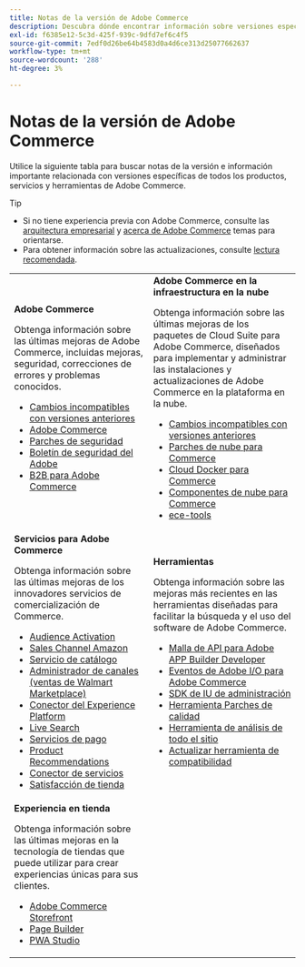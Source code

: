```yaml
---
title: Notas de la versión de Adobe Commerce
description: Descubra dónde encontrar información sobre versiones específicas de Adobe Commerce.
exl-id: f6385e12-5c3d-425f-939c-9dfd7ef6c4f5
source-git-commit: 7edf0d26be64b4583d0a4d6ce313d25077662637
workflow-type: tm+mt
source-wordcount: '288'
ht-degree: 3%

---
```



# Notas de la versión de Adobe Commerce

Utilice la siguiente tabla para buscar notas de la versión e información importante relacionada con versiones específicas de todos los productos, servicios y herramientas de Adobe Commerce.

>[!TIP]
>
>- Si no tiene experiencia previa con Adobe Commerce, consulte las [arquitectura empresarial](../../implementation-playbook/architecture/enterprise-blueprint.md) y [acerca de Adobe Commerce](https://experienceleague.adobe.com/en/docs/commerce-admin/start/about) temas para orientarse.
>- Para obtener información sobre las actualizaciones, consulte [lectura recomendada](../../upgrade/resources/recommended-reading.md).

<table>
  <tbody>
    <tr>
      <td><strong>Adobe Commerce</strong>
        <p>Obtenga información sobre las últimas mejoras de Adobe Commerce, incluidas mejoras, seguridad, correcciones de errores y problemas conocidos.</p>
          <ul>
            <li><a href="https://developer.adobe.com/commerce/php/development/backward-incompatible-changes/">Cambios incompatibles con versiones anteriores</a></li>
            <li><a href="commerce/overview.md">Adobe Commerce</a></li>
            <li><a href="security/overview.md">Parches de seguridad</a></li>
            <li><a href="https://helpx.adobe.com/security/products/magento.html">Boletín de seguridad del Adobe</a></li>
            <li><a href="https://experienceleague.adobe.com/docs/commerce-admin/b2b/release-notes.html">B2B para Adobe Commerce</a></li>
          </ul>
        </td>
      <td><strong>Adobe Commerce en la infraestructura en la nube</strong>
        <p>Obtenga información sobre las últimas mejoras de los paquetes de Cloud Suite para Adobe Commerce, diseñados para implementar y administrar las instalaciones y actualizaciones de Adobe Commerce en la plataforma en la nube.</p>
          <ul>
            <li><a href="https://devdocs.magento.com/cloud/release-notes/backward-incompatible-changes.html">Cambios incompatibles con versiones anteriores</a></li>
            <li><a href="https://devdocs.magento.com/cloud/release-notes/mcp-release-notes.html">Parches de nube para Commerce</a></li>
            <li><a href="https://devdocs.magento.com/cloud/release-notes/mcd-release-notes.html">Cloud Docker para Commerce</a></li>
            <li><a href="https://devdocs.magento.com/cloud/release-notes/mcc-release-notes.html">Componentes de nube para Commerce</a></li>
            <li><a href="https://devdocs.magento.com/cloud/release-notes/ece-release-notes.html">ece-tools</a></li>
          </ul>
      </td>
    </tr>
    <tr>
      <td><strong>Servicios para Adobe Commerce</strong>
        <p>Obtenga información sobre las últimas mejoras de los innovadores servicios de comercialización de Commerce.</p>
          <ul>
            <li><a href="https://experienceleague.adobe.com/docs/commerce-admin/customers/audience-activation.html">Audience Activation</a></li>
            <li><a href="https://experienceleague.adobe.com/docs/commerce-channels/amazon/release-notes.html">Sales Channel Amazon</a></li>
            <li><a href="https://experienceleague.adobe.com/docs/commerce-merchant-services/catalog-service/release-notes.html">Servicio de catálogo</a></li>
            <li><a href="https://experienceleague.adobe.com/docs/commerce-channels/channel-manager/release-notes.html">Administrador de canales (ventas de Walmart Marketplace)</a></li>
            <li><a href="https://experienceleague.adobe.com/docs/commerce-merchant-services/experience-platform-connector/release-notes.html">Conector del Experience Platform</a></li>
            <li><a href="https://experienceleague.adobe.com/docs/commerce-merchant-services/live-search/release-notes.html">Live Search</a></li>
            <li><a href="https://experienceleague.adobe.com/docs/commerce-merchant-services/payment-services/release-notes.html">Servicios de pago</a></li>
            <li><a href="https://experienceleague.adobe.com/docs/commerce-merchant-services/product-recommendations/release-notes.html">Product Recommendations</a></li>
            <li><a href="https://experienceleague.adobe.com/docs/commerce-merchant-services/user-guides/integration-services/saas.html">Conector de servicios</a></li>
            <li><a href="https://experienceleague.adobe.com/docs/commerce-merchant-services/store-fulfillment/release-notes.html?lang=en">Satisfacción de tienda</a></li>
          </ul>
        </td>
      <td><strong>Herramientas</strong>
        <p>Obtenga información sobre las mejoras más recientes en las herramientas diseñadas para facilitar la búsqueda y el uso del software de Adobe Commerce.</p>
          <ul>
            <li><a href="https://developer.adobe.com/graphql-mesh-gateway/">Malla de API para Adobe APP Builder Developer</a></li>
            <li><a href="https://developer.adobe.com/commerce/events/get-started/release-notes/">Eventos de Adobe I/O para Adobe Commerce</a></li>
            <li><a href="https://developer.adobe.com/commerce/extensibility/admin-ui-sdk/release-notes/">SDK de IU de administración</a></li>
            <li><a href="../../tools/quality-patches-tool/release-notes.md">Herramienta Parches de calidad</a></li>
            <li><a href="../../tools/site-wide-analysis-tool/intro.md">Herramienta de análisis de todo el sitio</a></li>
            <li><a href="../../upgrade/upgrade-compatibility-tool/overview.md">Actualizar herramienta de compatibilidad</a></li>
          </ul>
      </td>
    </tr>
    <tr>
       <td><strong>Experiencia en tienda</strong>
        <p>Obtenga información sobre las últimas mejoras en la tecnología de tiendas que puede utilizar para crear experiencias únicas para sus clientes.</p>
          <ul>
            <li><a href="https://experienceleague.adobe.com/developer/commerce/storefront/">Adobe Commerce Storefront</a></li>
            <li><a href="https://experienceleague.adobe.com/docs/commerce-admin/page-builder/release-notes.html">Page Builder</a></li>
            <li><a href="https://github.com/magento/pwa-studio/releases/latest">PWA Studio</a></li>
          </ul>
      </td>
      <td></td>
    </tr>
  </tbody>
</table>
